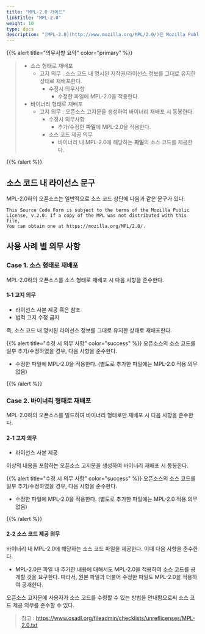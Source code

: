 ```yaml
---
title: "MPL-2.0 가이드"
linkTitle: "MPL-2.0"
weight: 10
type: docs
description: "[MPL-2.0](http://www.mozilla.org/MPL/2.0/)은 Mozilla Public License 2.0이라고도 불리며, 파일 단위의 소스 코드 공개를 요구하는 Weak Copyleft 성격의 라이선스이다. " 
---
```


{{% alert title="의무사항 요약" color="primary" %}}
<div class="-bg-100 p-3">

> - 소스 형태로 재배포 
>   - 고지 의무 : 소스 코드 내 명시된 저작권/라이선스 정보를 그대로 유지한 상태로 재배포한다. 
>     - 수정시 의무사항
>       - 수정한 파일에 MPL-2.0을 적용한다.
> - 바이너리 형태로 재배포
>   - 고지 의무 : 오픈소스 고지문을 생성하여 바이너리 재배포 시 동봉한다.
>     - 수정시 의무사항
>       - 추가/수정한 **파일**에 MPL-2.0을 적용한다.
>     - 소스 코드 제공 의무
>       - <span class="-text-warning">바이너리 내 MPL-2.0에 해당하는 **파일**의 소스 코드를 제공한다.</span>

</div>
{{% /alert %}}

## 소스 코드 내 라이선스 문구

MPL-2.0하의 오픈소스는 일반적으로 소스 코드 상단에 다음과 같은 문구가 있다. 

~~~
This Source Code Form is subject to the terms of the Mozilla Public
License, v.2.0. If a copy of the MPL was not distributed with this file,
You can obtain one at https://mozilla.org/MPL/2.0/.
~~~

## 사용 사례 별 의무 사항
### Case 1. 소스 형태로 재배포 
MPL-2.0하의 오픈소스를 소스 형태로 재배포 시 다음 사항을 준수한다.

#### 1-1 고지 의무
* 라이선스 사본 제공 혹은 참조
* 법적 고지 수정 금지

즉, 소스 코드 내 명시된 라이선스 정보를 그대로 유지한 상태로 재배포한다. 


{{% alert title="수정 시 의무 사항" color="success" %}}
오픈소스의 소스 코드를 일부 추가/수정하였을 경우, 다음 사항을 준수한다. 

* 수정한 파일에 MPL-2.0을 적용한다. (별도로 추가한 파일에는 MPL-2.0 적용 의무 없음)

{{% /alert %}}

### Case 2. 바이너리 형태로 재배포

MPL-2.0하의 오픈소스를 빌드하여 바이너리 형태로만 재배포 시 다음 사항을 준수한다. 

#### 2-1 고지 의무
* 라이선스 사본 제공

이상의 내용을 포함하는 오픈소스 고지문을 생성하여 바이너리 재배포 시 동봉한다. 

{{% alert title="수정 시 의무 사항" color="success" %}}
오픈소스의 소스 코드를 일부 추가/수정하였을 경우, 다음 사항을 준수한다. 

* 수정한 파일에 MPL-2.0을 적용한다. (별도로 추가한 파일에는 MPL-2.0 적용 의무 없음)

{{% /alert %}}

#### 2-2 소스 코드 제공 의무
바이너리 내 MPL-2.0에 해당하는 소스 코드 파일을 제공한다. 이때 다음 사항을 준수한다. 

* MPL-2.0은 파일 내 추가한 내용에 대해서도 MPL-2.0을 적용하여 소스 코드를 공개할 것을 요구한다. 따라서, 원본 파일과 더불어 수정한 파일도 MPL-2.0을 적용하여 공개한다.

오픈소스 고지문에 사용자가 소스 코드를 수령할 수 있는 방법을 안내함으로써 소스 코드 제공 의무를 준수할 수 있다. 

> 참고 : https://www.osadl.org/fileadmin/checklists/unreflicenses/MPL-2.0.txt
